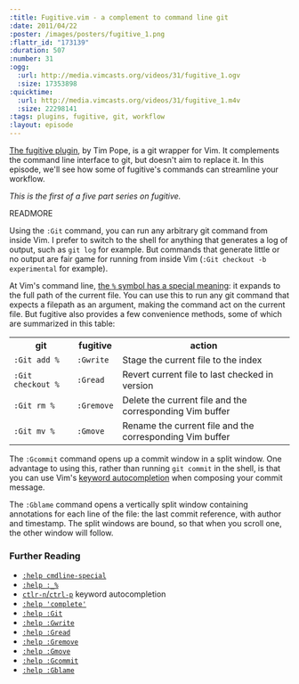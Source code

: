 ```yaml
--- 
:title: Fugitive.vim - a complement to command line git
:date: 2011/04/22
:poster: /images/posters/fugitive_1.png
:flattr_id: "173139"
:duration: 507
:number: 31
:ogg: 
  :url: http://media.vimcasts.org/videos/31/fugitive_1.ogv
  :size: 17353898
:quicktime: 
  :url: http://media.vimcasts.org/videos/31/fugitive_1.m4v
  :size: 22298141
:tags: plugins, fugitive, git, workflow
:layout: episode
---
```


[The fugitive plugin][f], by Tim Pope, is a git wrapper for Vim. It  complements the command line interface to git, but doesn't aim to replace it. In this episode, we'll see how some of fugitive's commands can streamline your workflow.

*This is the first of a five part series on fugitive.*

[f]: https://github.com/tpope/vim-fugitive

READMORE


Using the `:Git` command, you can run any arbitrary git command from inside Vim. I prefer to switch to the shell for anything that generates a log of output, such as `git log` for example. But commands that generate little or no output are fair game for running from inside Vim (`:Git checkout -b experimental` for example).

At Vim's command line, [the `%` symbol has a special meaning][special]: it expands to the full path of the current file. You can use this to run any git command that expects a filepath as an argument, making the command act on the current file. But fugitive also provides a few convenience methods, some of which are summarized in this table:

<table>
   <tr>
       <th>git</th>
       <th>fugitive</th>
       <th>action</th>
   </tr>
   <tr>
       <td><code>:Git add %</code></td>
       <td><code>:Gwrite</code></td>
       <td>Stage the current file to the index</td>
   </tr>
   <tr>
       <td><code>:Git checkout %</code></td>
       <td><code>:Gread</code></td>
       <td>Revert current file to last checked in version</td>
   </tr>
   <tr>
       <td><code>:Git rm %</code></td>
       <td><code>:Gremove</code></td>
       <td>Delete the current file and the corresponding Vim buffer</td>
   </tr>
   <tr>
       <td><code>:Git mv %</code></td>
       <td><code>:Gmove</code></td>
       <td>Rename the current file and the corresponding Vim buffer</td>
   </tr>
</table>

The `:Gcommit` command opens up a commit window in a split window. One advantage to using this, rather than running `git commit` in the shell, is that you can use Vim's [keyword autocompletion][cpt] when composing your commit message.

The `:Gblame` command opens a vertically split window containing annotations for each line of the file: the last commit reference, with author and timestamp. The split windows are bound, so that when you scroll one, the other window will follow.

### Further Reading

* [`:help cmdline-special`][special]
* [`:help :_%`][percent]
* [`ctlr-n`/`ctrl-p`][np] keyword autocompletion
* [`:help 'complete'`][cpt]
* [`:help :Git`][g]
* [`:help :Gwrite`][w]
* [`:help :Gread`][r]
* [`:help :Gremove`][rm]
* [`:help :Gmove`][mv]
* [`:help :Gcommit`][ci]
* [`:help :Gblame`][blame]

[np]: http://vimdoc.sourceforge.net/htmldoc/insert.html#compl-generic
[percent]: http://vimdoc.sourceforge.net/htmldoc/cmdline.html#:_%
[special]: http://vimdoc.sourceforge.net/htmldoc/cmdline.html#cmdline-special
[cpt]: http://vimdoc.sourceforge.net/htmldoc/options.html#'complete'
[g]: https://github.com/tpope/vim-fugitive/blob/762bfa79795146ee44d50d4ce8b3e36efcb603b8/doc/fugitive.txt#L42-44
[w]: https://github.com/tpope/vim-fugitive/blob/762bfa79795146ee44d50d4ce8b3e36efcb603b8/doc/fugitive.txt#L108-114
[r]: https://github.com/tpope/vim-fugitive/blob/762bfa79795146ee44d50d4ce8b3e36efcb603b8/doc/fugitive.txt#L99-103
[rm]: https://github.com/tpope/vim-fugitive/blob/762bfa79795146ee44d50d4ce8b3e36efcb603b8/doc/fugitive.txt#L149-153
[mv]: https://github.com/tpope/vim-fugitive/blob/762bfa79795146ee44d50d4ce8b3e36efcb603b8/doc/fugitive.txt#L143-147
[ci]: https://github.com/tpope/vim-fugitive/blob/762bfa79795146ee44d50d4ce8b3e36efcb603b8/doc/fugitive.txt#L62-72
[blame]: https://github.com/tpope/vim-fugitive/blob/762bfa79795146ee44d50d4ce8b3e36efcb603b8/doc/fugitive.txt#L155-160
